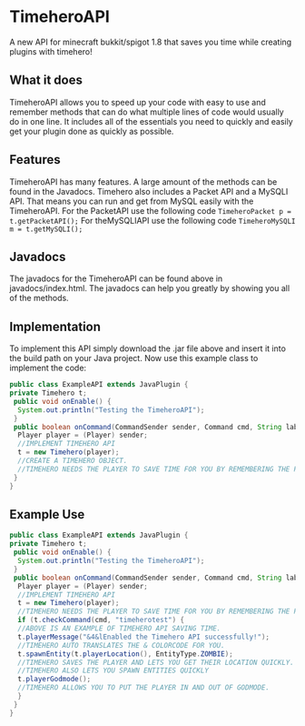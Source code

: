 # TimeheroAPI
 A new API for minecraft bukkit/spigot 1.8 that saves you time while creating plugins with timehero!
## What it does
TimeheroAPI allows you to speed up your code with easy to use and remember methods that can do what multiple lines of code would usually do in one line. It includes all of the essentials you need to quickly and easily get your plugin done as quickly as possible.
## Features
TimeheroAPI has many features. A large amount of the methods can be found in the Javadocs. Timehero also includes a Packet API and a MySQLI API. That means you can run and get from MySQL easily with the TimeheroAPI.
For the PacketAPI use the following code
`TimeheroPacket p = t.getPacketAPI();`
For theMySQLIAPI use the following code
`TimeheroMySQLI m = t.getMySQLI();`
## Javadocs
The javadocs for the TimeheroAPI can be found above in javadocs/index.html. The javadocs can help you greatly by showing you all of the methods.
## Implementation
To implement this API simply download the .jar file above and insert it into the build path on your Java project. 
Now use this example class to implement the code:
```java
public class ExampleAPI extends JavaPlugin {
private Timehero t;
 public void onEnable() {
  System.out.println("Testing the TimeheroAPI");
 }
 public boolean onCommand(CommandSender sender, Command cmd, String label, String args[]) {
  Player player = (Player) sender;
  //IMPLEMENT TIMEHERO API
  t = new Timehero(player);
  //CREATE A TIMEHERO OBJECT.
  //TIMEHERO NEEDS THE PLAYER TO SAVE TIME FOR YOU BY REMEMBERING THE PLAYER FOR YOU.
 }
}
```
## Example Use
```java
public class ExampleAPI extends JavaPlugin {
private Timehero t;
 public void onEnable() {
  System.out.println("Testing the TimeheroAPI");
 }
 public boolean onCommand(CommandSender sender, Command cmd, String label, String args[]) {
  Player player = (Player) sender;
  //IMPLEMENT TIMEHERO API
  t = new Timehero(player);
  //TIMEHERO NEEDS THE PLAYER TO SAVE TIME FOR YOU BY REMEMBERING THE PLAYER FOR YOU.
  if (t.checkCommand(cmd, "timeherotest") {
  //ABOVE IS AN EXAMPLE OF TIMEHERO API SAVING TIME.
  t.playerMessage("&4&lEnabled the Timehero API successfully!");
  //TIMEHERO AUTO TRANSLATES THE & COLORCODE FOR YOU.
  t.spawnEntity(t.playerLocation(), EntityType.ZOMBIE);
  //TIMEHERO SAVES THE PLAYER AND LETS YOU GET THEIR LOCATION QUICKLY.
  //TIMEHERO ALSO LETS YOU SPAWN ENTITIES QUICKLY
  t.playerGodmode();
  //TIMEHERO ALLOWS YOU TO PUT THE PLAYER IN AND OUT OF GODMODE.
  }
 }
}
```
